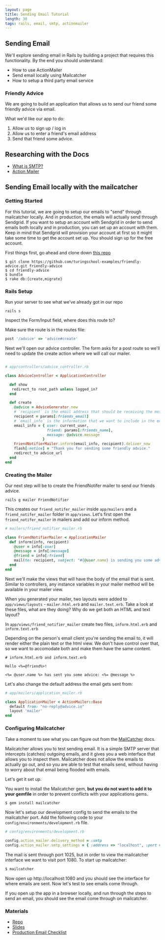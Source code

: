 ```yaml
---
layout: page
title: Sending Email Tutorial
length: 30
tags: rails, email, smtp, actionmailer
---
```


## Sending Email

We'll explore sending email in Rails by building a project that requires this functionality. By the end you should understand:

* How to use ActionMailer
* Send email locally using Mailcatcher
* How to setup a third party email service

### Friendly Advice

We are going to build an application that allows us to send our friend some friendly advice via email.

What we'd like our app to do:

1. Allow us to sign up / log in
2. Allow us to enter a friend's email address
3. Send that friend some advice.  

## Researching with the Docs  
* [What is SMTP?](http://whatismyipaddress.com/smtp)
* [Action Mailer](http://guides.rubyonrails.org/action_mailer_basics.html)  

## Sending Email locally with the mailcatcher

### Getting Started

For this tutorial, we are going to setup our emails to "send" through mailcatcher locally. And in production, the emails will actually send through Sendgrid. If you want to setup an account with Sendgrid in order to send emails both locally and in production, you can set up an account with them. Keep in mind that Sendgrid will provision your account at first so it might take some time to get the account set up. You should sign up for the free account.

First things first, go ahead and clone down [this repo](https://github.com/turingschool-examples/friendly-advice)

```shell
$ git clone https://github.com/turingschool-examples/friendly-advice.git friendly-advice
$ cd friendly-advice
$ bundle
$ rake db:{create,migrate}
```
### Rails Setup  
Run your server to see what we've already got in our repo
```
rails s
```  
Inspect the Form/Input field, where does this route to?

Make sure the route is in the routes file:

```rb
post '/advice' => 'advice#create'
```

Next we'll open our advice controller. The form asks for a post route so we'll need to update the create action where we will call our mailer.

```rb

# app/controllers/advice_controller.rb

class AdviceController < ApplicationController

  def show
   redirect_to root_path unless logged_in?
  end

  def create
    @advice = AdviceGenerator.new
    # `recipient` is the email address that should be receiving the message
    recipient = params[:friends_email]
    # `email_info` is the information that we want to include in the email message.
    email_info = { user: current_user,
                   friend: params[:friends_name],
                   message: @advice.message
                 }
    FriendNotifierMailer.inform(email_info, recipient).deliver_now
    flash[:notice] = "Thank you for sending some friendly advice."
    redirect_to advice_url
  end
end
```

### Creating the Mailer

Our next step will be to create the FriendNotifer mailer to send our friends advice.

```shell
rails g mailer FriendNotifier
```

This creates our `friend_notifer_mailer` inside `app/mailers` and a `friend_notifer_mailer` folder in `app/views`. Let's first open the `friend_notifer_mailer` in mailers and add our inform method.

```rb
# mailers/friend_notifier_mailer.rb

class FriendNotifierMailer < ApplicationMailer
  def inform(info, recipient)
    @user = info[:user]
    @message = info[:message]
    @friend = info[:friend]
    mail(to: recipient, subject: "#{@user.name} is sending you some advice")
  end
end
```

Next we'll make the views that will have the body of the email that is sent. Similar to controllers, any instance variables in your mailer method will be available in your mailer view.

When you generated your mailer, two layouts were added to `app/views/layouts` - `mailer.html.erb` and `mailer.text.erb`.  Take a look at these files, what are they doing? Why do we get both an HTML and text layout?

In `app/views/friend_notifier_mailer` create two files, `inform.html.erb` and `inform.text.erb`

Depending on the person's email client you're sending the email to, it will render either the plain text or the html view. We don't have control over that, so we want to accomodate both and make them have the same content.

```
# inform.html.erb and inform.text.erb

Hello <%=@friend%>!

<%= @user.name %> has sent you some advice: <%= @message %>
```

Let's also change the default address the email gets sent from:

```rb
# app/mailers/application_mailer.rb

class ApplicationMailer < ActionMailer::Base
  default from: "no-reply@advice.io"
  layout 'mailer'
end
```

### Configuring Mailcatcher

Take a moment to see what you can figure out from the [MailCatcher](https://mailcatcher.me/) docs.

Mailcatcher allows you to test sending email. It is a simple SMTP server that intercepts (catches) outgoing emails, and it gives you a web interface that allows you to inspect them. Mailcatcher does not allow the emails to actually go out, and so you are able to test that emails send, without having to worry about that email being flooded with emails.

Let's get it set up.

You want to install the Mailcatcher gem, **but you do not want to add it to your gemfile** in order to prevent conflicts with your applications gems.

```sh
$ gem install mailcatcher
```

Now let's setup our development config to send the emails to the mailcatcher port. Add the following code to your `config/environments/development.rb` file.

```rb
# config/environments/development.rb

config.action_mailer.delivery_method = :smtp
config.action_mailer.smtp_settings = { :address => "localhost", :port => 1025 }
```

The mail is sent through port 1025, but in order to view the mailcatcher interface we want to visit port 1080. To start up mailcatcher:

```sh
$ mailcatcher
```

Now open up http://localhost:1080 and you should see the interface for where emails are sent. Now let's test to see emails come through.

If you open up the app in a browser locally, and run through the steps to send an email, you should see the email come through on mailcatcher.

### Materials

* [ Repo ](https://github.com/turingschool-examples/a_bit_of_advice)
* [ Slides ](https://www.dropbox.com/s/ev7tya328sv9jyh/Turing%20-%20Sending%20Email.key?dl=0)
* [Production Email Checklist](./production_email_checklist)

